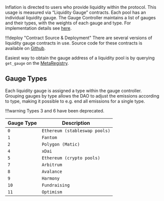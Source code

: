 Inflation is directed to users who provide liquidity within the protocol. This usage is measured via “Liquidity Gauge” contracts. Each pool has an individual liquidity gauge. The Gauge Controller maintains a list of gauges and their types, with the weights of each gauge and type. For implementation details see [here](../overview.md#liquidity-gauges).

!!!deploy "Contract Source & Deployment"
    There are several versions of liquidity gauge contracts in use. Source code for these contracts is available on [Github](https://github.com/curvefi/curve-dao-contracts/tree/master/contracts/gauges).

Easiest way to obtain the gauge address of a liquidity pool is by querying `get_gauge` on the [MetaRegistry](/docs/registry/MetaRegistryAPI.md).


## **Gauge Types**

Each liquidity gauge is assigned a type within the gauge controller. Grouping gauges by type allows the DAO to adjust the emissions according to type, making it possible to e.g. end all emissions for a single type.

!!!warning
    Types 3 and 6 have been deprecated.

| Gauge Type   | Description | 
| -------- | -------|
| `0`      |  `Ethereum (stableswap pools)`   | 
| `1`      |  `Fantom`| 
| `2`      |  `Polygon (Matic)` | 
| `4`      |  `xDai`|
| `5`      |  `Ethereum (crypto pools)`|
| `7`      |  `Arbitrum`|
| `8`      |  `Avalance`|
| `9`      |  `Harmony`|
| `10`      |  `Fundraising`|
| `11`      |  `Optimism`|